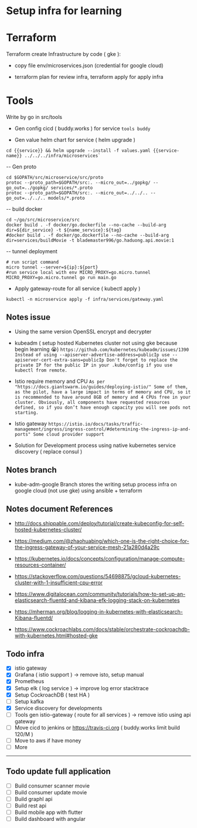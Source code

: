 # Setup infra for learning

# Terraform

Terraform create Infrastructure by code ( gke ):

- copy file env/microservices.json (credential for google cloud)

- terraform plan for review infra, terraform apply for apply infra


# Tools

Write by go in src/tools

- Gen config cicd ( buddy.works ) for service `tools buddy`

- Gen value helm chart for service ( helm upgrade )
```shell script
cd {{service}} && helm upgrade --install -f values.yaml {{service-name}} ../../../infra/microservices`
```

-- Gen proto
```shell script
cd $GOPATH/src/microservice/src/proto
protoc --proto_path=$GOPATH/src:. --micro_out=../gopkg/ --go_out=../gopkg/ services/*.proto 
protoc --proto_path=$GOPATH/src:. --micro_out=../../.. --go_out=../../.. models/*.proto
```

-- build docker
```shell script
cd ~/go/src/microservice/src
docker build . -f docker/go.dockerfile --no-cache --build-arg dir=${dir_service} -t ${name_service}:${tag}
#docker build . -f docker/go.dockerfile --no-cache --build-arg dir=services/buildMovie -t blademaster996/go.haduong.api.movie:1
```

-- tunnel deployment
```shell script
# run script command
micro tunnel --server=${ip}:${port}
#run service local with env MICRO_PROXY=go.micro.tunnel
MICRO_PROXY=go.micro.tunnel go run main.go
```

- Apply gateway-route for all service ( kubectl apply )
```shell script
kubectl -n microservice apply -f infra/services/gateway.yaml
```

## Notes issue

- Using the same version OpenSSL encrypt and decrypter
- kubeadm ( setup hosted Kubernetes cluster not using gke because begin learning 😭)
`https://github.com/kubernetes/kubeadm/issues/1390
Instead of using --apiserver-advertise-address=publicIp use --apiserver-cert-extra-sans=publicIp
Don't forget to replace the private IP for the public IP in your .kube/config if you use kubectl from remote.`

- Istio require memory and CPU
`As per "https://docs.giantswarm.io/guides/deploying-istio/"
Some of them, as the pilot, have a large impact in terms of memory and CPU, so it is recommended to have around 8GB of memory and 4 CPUs free in your cluster. Obviously, all components have requested resources defined, so if you don’t have enough capacity you will see pods not starting.`

- Istio gateway
`https://istio.io/docs/tasks/traffic-management/ingress/ingress-control/#determining-the-ingress-ip-and-ports"
Some cloud provider support `

- Solution for Development process using native kubernetes service discovery ( replace consul )

## Notes branch
- kube-adm-google
Branch stores the writing setup process infra on google cloud (not use gke) using ansible + terraform


## Notes document References

- http://docs.shippable.com/deploy/tutorial/create-kubeconfig-for-self-hosted-kubernetes-cluster/

- https://medium.com/@zhaohuabing/which-one-is-the-right-choice-for-the-ingress-gateway-of-your-service-mesh-21a280d4a29c

- https://kubernetes.io/docs/concepts/configuration/manage-compute-resources-container/

- https://stackoverflow.com/questions/54698875/gcloud-kubernetes-cluster-with-1-insufficient-cpu-error

- https://www.digitalocean.com/community/tutorials/how-to-set-up-an-elasticsearch-fluentd-and-kibana-efk-logging-stack-on-kubernetes

- https://mherman.org/blog/logging-in-kubernetes-with-elasticsearch-Kibana-fluentd/

- https://www.cockroachlabs.com/docs/stable/orchestrate-cockroachdb-with-kubernetes.html#hosted-gke

## Todo infra
- [x] istio gateway
- [x] Grafana ( istio support ) -> remove isto, setup manual
- [x] Prometheus
- [x] Setup elk ( log service ) -> improve log error stacktrace
- [x] Setup CockroachDB ( test HA )
- [ ] Setup kafka
- [x] Service discovery for developments
- [ ] Tools gen istio-gateway ( route for all services ) -> remove istio using api gateway
- [ ] Move cicd to jenkins or https://travis-ci.org ( buddy.works limit build 120/M )
- [ ] Move to aws if have money
- [ ] More
------------------------
## Todo update full application
- [ ] Build consumer scanner movie
- [ ] Build consumer update movie
- [ ] Build graphl api
- [ ] Build rest api
- [ ] Build mobile app with flutter
- [ ] Build dashboard with angular
